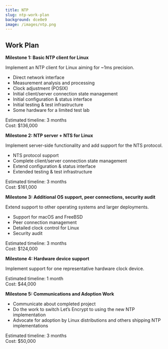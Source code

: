 ```yaml
---
title: NTP
slug: ntp-work-plan
background: dce0e9
image: /images/ntp.png
---
```


<h2>Work Plan</h2>

**Milestone 1: Basic NTP client for Linux**

Implement an NTP client for Linux aiming for \~1ms precision.

* Direct network interface
* Measurement analysis and processing
* Clock adjustment (POSIX)
* Initial client/server connection state management
* Initial configuration & status interface
* Initial testing & test infrastructure
* Some hardware for a limited test lab

Estimated timeline: 3 months  
Cost: $136,000

**Milestone 2: NTP server + NTS for Linux**

Implement server-side functionality and add support for the NTS protocol.

* NTS protocol support
* Complete client/server connection state management
* Extend configuration & status interface
* Extended testing & test infrastructure

Estimated timeline: 3 months  
Cost: $161,000

**Milestone 3: Additional OS support, peer connections, security audit**

Extend support to other operating systems and larger deployments.

* Support for macOS and FreeBSD
* Peer connection management
* Detailed clock control for Linux
* Security audit

Estimated timeline: 3 months  
Cost: $124,000

**Milestone 4: Hardware device support**

Implement support for one representative hardware clock device.

Estimated timeline: 1 month  
Cost: $44,000

**Milestone 5: Communications and Adoption Work**

* Communicate about completed project
* Do the work to switch Let’s Encrypt to using the new NTP implementation
* Advocate for adoption by Linux distributions and others shipping NTP implementations

Estimated timeline: 3 months  
Cost: $50,000
